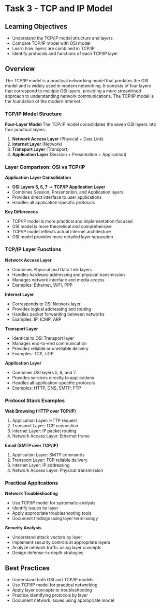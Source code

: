# Task 3 - TCP and IP Model

## Learning Objectives
- Understand the TCP/IP model structure and layers
- Compare TCP/IP model with OSI model
- Learn how layers are combined in TCP/IP
- Identify protocols and functions of each TCP/IP layer

## Overview
The TCP/IP model is a practical networking model that predates the OSI model and is widely used in modern networking. It consists of four layers that correspond to multiple OSI layers, providing a more streamlined approach to understanding network communications. The TCP/IP model is the foundation of the modern Internet.

### TCP/IP Model Structure

**Four-Layer Model**
The TCP/IP model consolidates the seven OSI layers into four practical layers:

1. **Network Access Layer** (Physical + Data Link)
2. **Internet Layer** (Network)
3. **Transport Layer** (Transport)
4. **Application Layer** (Session + Presentation + Application)

### Layer Comparison: OSI vs TCP/IP

**Application Layer Consolidation**
- **OSI Layers 5, 6, 7** → **TCP/IP Application Layer**
- Combines Session, Presentation, and Application layers
- Provides direct interface to user applications
- Handles all application-specific protocols

**Key Differences**
- TCP/IP model is more practical and implementation-focused
- OSI model is more theoretical and comprehensive
- TCP/IP model reflects actual Internet architecture
- OSI model provides more detailed layer separation

### TCP/IP Layer Functions

**Network Access Layer**
- Combines Physical and Data Link layers
- Handles hardware addressing and physical transmission
- Manages network interface and media access
- Examples: Ethernet, WiFi, PPP

**Internet Layer**
- Corresponds to OSI Network layer
- Provides logical addressing and routing
- Handles packet forwarding between networks
- Examples: IP, ICMP, ARP

**Transport Layer**
- Identical to OSI Transport layer
- Manages end-to-end communication
- Provides reliable or unreliable delivery
- Examples: TCP, UDP

**Application Layer**
- Combines OSI layers 5, 6, and 7
- Provides services directly to applications
- Handles all application-specific protocols
- Examples: HTTP, DNS, SMTP, FTP

### Protocol Stack Examples

**Web Browsing (HTTP over TCP/IP)**
1. Application Layer: HTTP request
2. Transport Layer: TCP connection
3. Internet Layer: IP packet routing
4. Network Access Layer: Ethernet frame

**Email (SMTP over TCP/IP)**
1. Application Layer: SMTP commands
2. Transport Layer: TCP reliable delivery
3. Internet Layer: IP addressing
4. Network Access Layer: Physical transmission

### Practical Applications

**Network Troubleshooting**
- Use TCP/IP model for systematic analysis
- Identify issues by layer
- Apply appropriate troubleshooting tools
- Document findings using layer terminology

**Security Analysis**
- Understand attack vectors by layer
- Implement security controls at appropriate layers
- Analyze network traffic using layer concepts
- Design defense-in-depth strategies

## Best Practices
- Understand both OSI and TCP/IP models
- Use TCP/IP model for practical networking
- Apply layer concepts to troubleshooting
- Practice identifying protocols by layer
- Document network issues using appropriate model